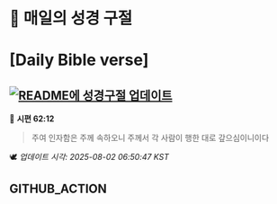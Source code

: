 # 🙏 매일의 성경 구절
# [Daily Bible verse]
## [![README에 성경구절 업데이트](https://github.com/DONGSUKA/first_test/actions/workflows/update-readme-bible.yml/badge.svg)](https://github.com/DONGSUKA/first_test/actions/workflows/update-readme-bible.yml)
<!-- START_BIBLE_VERSE -->
📖 **시편 62:12**
> 주여 인자함은 주께 속하오니 주께서 각 사람이 행한 대로 갚으심이니이다

🕊️ _업데이트 시각: 2025-08-02 06:50:47 KST_
  <!-- END_BIBLE_VERSE -->
## GITHUB_ACTION
